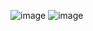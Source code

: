 ![image](https://github.com/user-attachments/assets/cecb5442-35ba-40dc-8c15-5bda54b6be9c)
![image](https://github.com/user-attachments/assets/a30b2419-fdf8-40f2-ae2f-dc3328d8557f)
